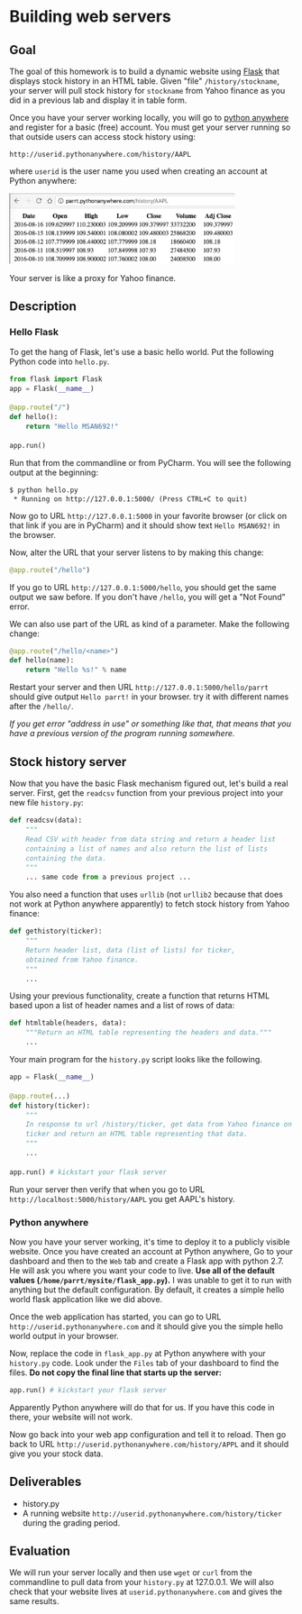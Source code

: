 # Building web servers

## Goal

The goal of this homework is to build a dynamic website using [Flask](http://flask.pocoo.org/) that displays stock history in an HTML table.  Given "file" `/history/stockname`, your server will pull stock history for `stockname` from Yahoo finance as you did in a previous lab and display it in table form.

Once you have your server working locally, you will go to [python anywhere](http://pythonanywhere.com) and register for a basic (free) account.  You must get your server running so that outside users can access stock history using:

```
http://userid.pythonanywhere.com/history/AAPL
```

where `userid` is the user name you used when creating an account at Python anywhere:

<img src=figures/pythonanywhere.png width=400>

Your server is like a proxy for Yahoo finance.

## Description

### Hello Flask

To get the hang of Flask, let's use a basic hello world.  Put the following Python code into `hello.py`.
 
```python
from flask import Flask
app = Flask(__name__)

@app.route("/")
def hello():
    return "Hello MSAN692!"

app.run()
```

Run that from the commandline or from PyCharm.  You will see the following output at the beginning:

```
$ python hello.py
 * Running on http://127.0.0.1:5000/ (Press CTRL+C to quit)
```

Now go to URL `http://127.0.0.1:5000` in your favorite browser (or click on that link if you are in PyCharm) and it should show text `Hello MSAN692!` in the browser.

Now, alter the URL that your server listens to by making this change:

```python
@app.route("/hello")
```

If you go to URL `http://127.0.0.1:5000/hello`, you should get the same output we saw before. If you don't have `/hello`, you will get a "Not Found" error.

We can also use part of the URL as kind of a parameter. Make the following change:

```python
@app.route("/hello/<name>")
def hello(name):
    return "Hello %s!" % name
```

Restart your server and then URL `http://127.0.0.1:5000/hello/parrt` should give output `Hello parrt!` in your browser. try it with different names after the `/hello/`.

*If you get error "address in use" or something like that, that means that you have a previous version of the program running somewhere.*

## Stock history server
 
Now that you have the basic Flask mechanism figured out, let's build a real server. First, get the `readcsv` function from your previous project into your new file `history.py`:

```python
def readcsv(data):
    """
    Read CSV with header from data string and return a header list
    containing a list of names and also return the list of lists
    containing the data.
    """
    ... same code from a previous project ...
```

You also need a function that uses `urllib` (not `urllib2` because that does not work at Python anywhere apparently) to fetch stock history from Yahoo finance:

```python
def gethistory(ticker):
    """
    Return header list, data (list of lists) for ticker,
    obtained from Yahoo finance.
    """
    ...
```

Using your previous functionality, create a function that returns HTML based upon a list of header names and a list of rows of data:

```python
def htmltable(headers, data):
    """Return an HTML table representing the headers and data."""
    ...
```

Your main program for the `history.py` script looks like the following.
 
```python
app = Flask(__name__)

@app.route(...)
def history(ticker):
    """
    In response to url /history/ticker, get data from Yahoo finance on
    ticker and return an HTML table representing that data.
    """
    ...
    
app.run() # kickstart your flask server
```

Run your server then verify that when you go to URL `http://localhost:5000/history/AAPL` you get AAPL's history.

### Python anywhere

Now you have your server working, it's time to deploy it to a publicly visible website. Once you have created an account at Python anywhere, Go to your dashboard and then to the `Web` tab and create a Flask app with python 2.7.  He will ask you where you want your code to live. **Use all of the default values (`/home/parrt/mysite/flask_app.py`).**  I was unable to get it to run with anything but the default configuration. By default, it creates a simple hello world flask application like we did above.

Once the web application has started, you can go to URL `http://userid.pythonanywhere.com` and it should give you the simple hello world output in your browser.

Now,  replace the code in `flask_app.py` at Python anywhere with your `history.py` code. Look under the `Files` tab of your dashboard to find the files. **Do not copy the final line that starts up the server:**

```python
app.run() # kickstart your flask server
```

Apparently Python anywhere will do that for us. If you have this code in there, your website will not work.

Now go back into your web app configuration and tell it to reload. Then go back to URL `http://userid.pythonanywhere.com/history/APPL` and it should give you your stock data.

## Deliverables

*  history.py
*  A running website `http://userid.pythonanywhere.com/history/ticker` during the grading period.

## Evaluation

We will run your server locally and then use `wget` or `curl` from the commandline to pull data from your `history.py` at 127.0.0.1. We will also check that your website lives at `userid.pythonanywhere.com` and gives the same results.
